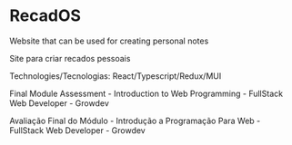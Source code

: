 # RecadOS

Website that can be used for creating personal notes

Site para criar recados pessoais

Technologies/Tecnologias: React/Typescript/Redux/MUI

Final Module Assessment - Introduction to Web Programming - FullStack Web Developer - Growdev

Avaliação Final do Módulo - Introdução a Programação Para Web - FullStack Web Developer - Growdev
